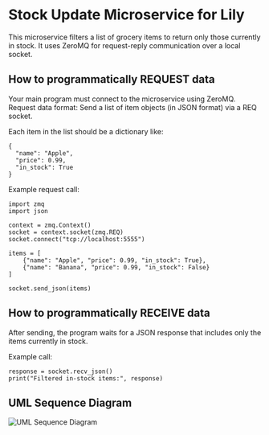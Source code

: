 # Stock Update Microservice for Lily

This microservice filters a list of grocery items to return only those currently in stock. It uses ZeroMQ for request-reply communication over a local socket.

## How to programmatically REQUEST data

Your main program must connect to the microservice using ZeroMQ. 
Request data format: Send a list of item objects (in JSON format) via a REQ socket.

Each item in the list should be a dictionary like:
```
{
  "name": "Apple",
  "price": 0.99,
  "in_stock": True
}
```
Example request call:
```
import zmq
import json

context = zmq.Context()
socket = context.socket(zmq.REQ)
socket.connect("tcp://localhost:5555")

items = [
    {"name": "Apple", "price": 0.99, "in_stock": True},
    {"name": "Banana", "price": 0.99, "in_stock": False}
]

socket.send_json(items)
```
## How to programmatically RECEIVE data

After sending, the program waits for a JSON response that includes only the items currently in stock.

Example call:
```
response = socket.recv_json()
print("Filtered in-stock items:", response)
```

## UML Sequence Diagram

![UML Sequence Diagram](https://github.com/user-attachments/assets/3ffdda39-f489-4816-b723-e6c7a7be7159)

